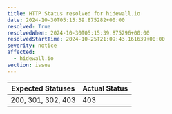 ```yaml
---
title: HTTP Status resolved for hidewall.io
date: 2024-10-30T05:15:39.875282+00:00
resolved: True
resolvedWhen: 2024-10-30T05:15:39.875296+00:00
resolvedStartTime: 2024-10-25T21:09:43.161639+00:00
severity: notice
affected:
  - hidewall.io
section: issue
---
```


| Expected Statuses | Actual Status  |
|-------------------|----------------|
| 200, 301, 302, 403 | 403 |
